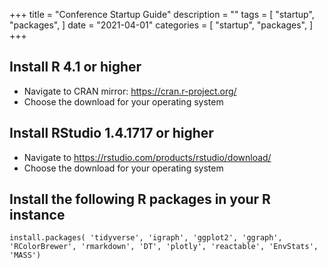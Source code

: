 +++
title = "Conference Startup Guide"
description = ""
tags = [
    "startup",
    "packages",
    ]
date = "2021-04-01"
categories = [
    "startup",
    "packages",
]
+++

## Install R 4.1 or higher
 - Navigate to CRAN mirror: https://cran.r-project.org/
 - Choose the download for your operating system
  
## Install RStudio 1.4.1717 or higher
  - Navigate to https://rstudio.com/products/rstudio/download/
  - Choose the download for your operating system

## Install the following R packages in your R instance
```{r eval=FALSE}
install.packages( 'tidyverse', 'igraph', 'ggplot2', 'ggraph', 'RColorBrewer', 'rmarkdown', 'DT', 'plotly', 'reactable', 'EnvStats', 'MASS')

```